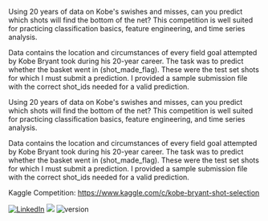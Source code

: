 Using 20 years of data on Kobe's swishes and misses, can you predict which shots will find the bottom of the net? This competition is well suited for practicing classification basics, feature engineering, and time series analysis.

Data contains the location and circumstances of every field goal attempted by Kobe Bryant took during his 20-year career. The task was to predict whether the basket went in (shot_made_flag). These were the test set shots for which I must submit a prediction. I provided a sample submission file with the correct shot_ids needed for a valid prediction.

Using 20 years of data on Kobe's swishes and misses, can you predict which shots will find the bottom of the net? This competition is well suited for practicing classification basics, feature engineering, and time series analysis. 

Data contains the location and circumstances of every field goal attempted by Kobe Bryant took during his 20-year career. The task was to predict whether the basket went in (shot_made_flag). These were the test set shots for which I must submit a prediction. I provided a sample submission file with the correct shot_ids needed for a valid prediction.



Kaggle Competition: https://www.kaggle.com/c/kobe-bryant-shot-selection

[![LinkedIn][linkedin-shield]][linkedin-url]
<img src="https://img.shields.io/badge/language-python-4AAB26">
![version](https://img.shields.io/badge/version-3.7-blue)


<!-- MARKDOWN LINKS & IMAGES -->
<!-- https://www.markdownguide.org/basic-syntax/#reference-style-links -->
[linkedin-shield]: https://img.shields.io/badge/-LinkedIn-black.svg?style=flat-square&logo=linkedin&colorB=555
[linkedin-url]: https://linkedin.com/in/caumente
